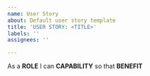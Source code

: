 ```yaml
---
name: User Story
about: Default user story template
title: 'USER STORY: <TITLE>'
labels: ''
assignees: ''

---
```


As a **ROLE** I can **CAPABILITY** so that **BENEFIT**
